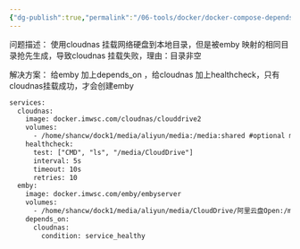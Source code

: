 ```yaml
---
{"dg-publish":true,"permalink":"/06-tools/docker/docker-compose-depends-on/","title":"docker compose 下通过depends on + health check 解决 挂载网盘目录被其他容器抢先生成目录","created":"2024-09-18T14:20:21.268+08:00","updated":"2024-06-18T15:31:32.000+08:00"}
---
```


问题描述：
使用cloudnas 挂载网络硬盘到本地目录，但是被emby 映射的相同目录抢先生成，导致cloudnas 挂载失败，理由：目录非空

解决方案：
给emby 加上depends_on ，给cloudnas 加上healthcheck，只有cloudnas挂载成功，才会创建emby

```xml
services:
  cloudnas:
    image: docker.imwsc.com/cloudnas/clouddrive2
    volumes:
      - /home/shancw/dock1/media/aliyun/media:/media:shared #optional media path of host
    healthcheck:
      test: ["CMD", "ls", "/media/CloudDrive"]
      interval: 5s
      timeout: 10s
      retries: 10
  emby:
    image: docker.imwsc.com/emby/embyserver
    volumes:
      - /home/shancw/dock1/media/aliyun/media/CloudDrive/阿里云盘Open:/media/aliyun
    depends_on:
      cloudnas:
        condition: service_healthy
```
